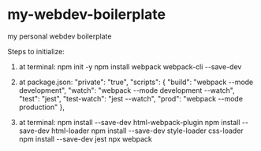 # my-webdev-boilerplate
my personal webdev boilerplate

Steps to initialize:

1) at terminal:
npm init -y
npm install webpack webpack-cli --save-dev

2) at package.json:
"private": "true",
"scripts": {
  "build": "webpack --mode development",
  "watch": "webpack --mode development --watch",
  "test": "jest",
  "test-watch": "jest --watch",
  "prod": "webpack --mode production"
},

3) at terminal:
npm install --save-dev html-webpack-plugin
npm install --save-dev html-loader
npm install --save-dev style-loader css-loader
npm install --save-dev jest
npx webpack